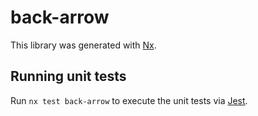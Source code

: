 # back-arrow

This library was generated with [Nx](https://nx.dev).

## Running unit tests

Run `nx test back-arrow` to execute the unit tests via [Jest](https://jestjs.io).
